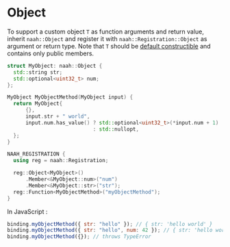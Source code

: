 # Object

To support a custom object `T` as function arguments and return value, inherit `naah::Object` and register it with `naah::Registration::Object` as argument or return type. Note that `T` should be [default constructible](https://en.cppreference.com/w/cpp/types/is_default_constructible) and contains only public members.

```cpp
struct MyObject: naah::Object {
  std::string str;
  std::optional<uint32_t> num;
};

MyObject MyObjectMethod(MyObject input) {
  return MyObject{
      {},
      input.str + " world",
      input.num.has_value() ? std::optional<uint32_t>(*input.num + 1)
                            : std::nullopt,
  };
}

NAAH_REGISTRATION {
  using reg = naah::Registration;

  reg::Object<MyObject>()
      .Member<&MyObject::num>("num")
      .Member<&MyObject::str>("str");
  reg::Function<MyObjectMethod>("myObjectMethod");
}
```

In JavaScript :

```javascript
binding.myObjectMethod({ str: "hello" }); // { str: 'hello world' }
binding.myObjectMethod({ str: "hello", num: 42 }); // { str: 'hello world', num: 43 }
binding.myObjectMethod({}); // throws TypeError
```
